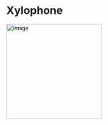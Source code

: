 # Xylophone


<img width="251" alt="image" src="https://user-images.githubusercontent.com/116554878/227938419-85af2edc-2c33-42f5-932a-6b23a496a8f9.png">
